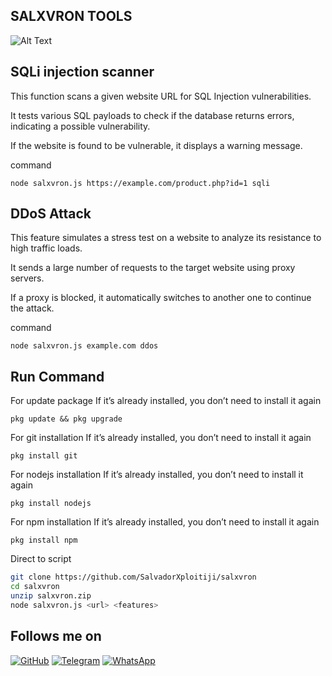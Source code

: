 ## SALXVRON TOOLS
![Alt Text](https://k.top4top.io/p_3370zuc3a0.png)

## SQLi injection scanner
This function scans a given website URL for SQL Injection vulnerabilities.

It tests various SQL payloads to check if the database returns errors, indicating a possible vulnerability.

If the website is found to be vulnerable, it displays a warning message.

command 

```node salxvron.js https://example.com/product.php?id=1 sqli```

## DDoS Attack

This feature simulates a stress test on a website to analyze its resistance to high traffic loads.

It sends a large number of requests to the target website using proxy servers.

If a proxy is blocked, it automatically switches to another one to continue the attack.

command

``` node salxvron.js example.com ddos ```

## Run Command
For update package If it’s already installed, you don’t need to install it again

```pkg update && pkg upgrade ```

For git installation If it’s already installed, you don’t need to install it again

```pkg install git```

For nodejs installation If it’s already installed, you don’t need to install it again

```pkg install nodejs```

For npm installation If it’s already installed, you don’t need to install it again

```pkg install npm```

Direct to script

```sh
git clone https://github.com/SalvadorXploitiji/salxvron
cd salxvron
unzip salxvron.zip
node salxvron.js <url> <features>
```

## Follows me on


[![GitHub](https://img.shields.io/badge/-GitHub-181717?style=flat&logo=github&logoColor=white)](https://github.com/SalvadorXploitiji)
[![Telegram](https://img.shields.io/badge/-Telegram-2CA5E0?style=flat&logo=telegram&logoColor=white)](https://t.me/h4xors4lx)
[![WhatsApp](https://img.shields.io/badge/-WhatsApp-25D366?style=flat&logo=whatsapp&logoColor=white)](https://whatsapp.com/channel/0029Vb0pAOWBlHpkInEvMQ1N)

